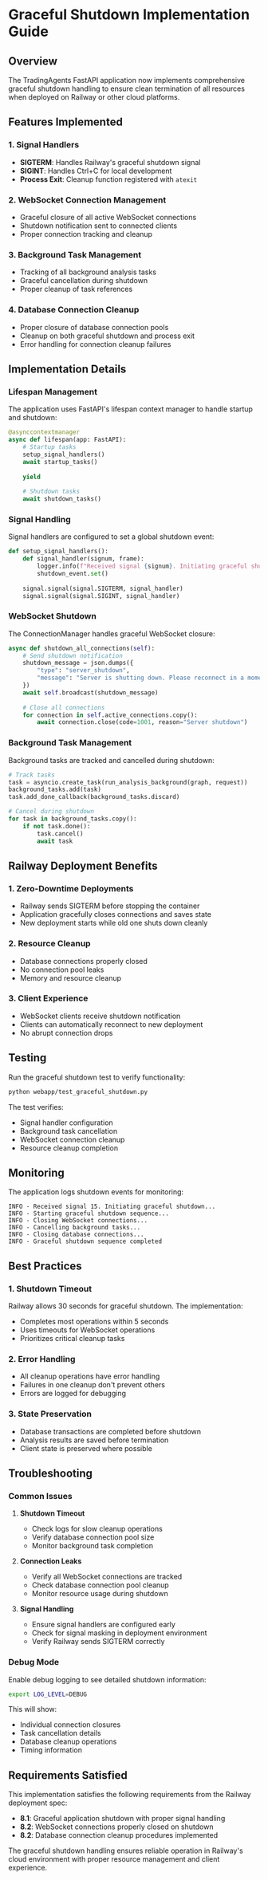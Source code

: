 # Graceful Shutdown Implementation Guide

## Overview

The TradingAgents FastAPI application now implements comprehensive graceful shutdown handling to ensure clean termination of all resources when deployed on Railway or other cloud platforms.

## Features Implemented

### 1. Signal Handlers
- **SIGTERM**: Handles Railway's graceful shutdown signal
- **SIGINT**: Handles Ctrl+C for local development
- **Process Exit**: Cleanup function registered with `atexit`

### 2. WebSocket Connection Management
- Graceful closure of all active WebSocket connections
- Shutdown notification sent to connected clients
- Proper connection tracking and cleanup

### 3. Background Task Management
- Tracking of all background analysis tasks
- Graceful cancellation during shutdown
- Proper cleanup of task references

### 4. Database Connection Cleanup
- Proper closure of database connection pools
- Cleanup on both graceful shutdown and process exit
- Error handling for connection cleanup failures

## Implementation Details

### Lifespan Management
The application uses FastAPI's lifespan context manager to handle startup and shutdown:

```python
@asynccontextmanager
async def lifespan(app: FastAPI):
    # Startup tasks
    setup_signal_handlers()
    await startup_tasks()
    
    yield
    
    # Shutdown tasks
    await shutdown_tasks()
```

### Signal Handling
Signal handlers are configured to set a global shutdown event:

```python
def setup_signal_handlers():
    def signal_handler(signum, frame):
        logger.info(f"Received signal {signum}. Initiating graceful shutdown...")
        shutdown_event.set()
    
    signal.signal(signal.SIGTERM, signal_handler)
    signal.signal(signal.SIGINT, signal_handler)
```

### WebSocket Shutdown
The ConnectionManager handles graceful WebSocket closure:

```python
async def shutdown_all_connections(self):
    # Send shutdown notification
    shutdown_message = json.dumps({
        "type": "server_shutdown",
        "message": "Server is shutting down. Please reconnect in a moment."
    })
    await self.broadcast(shutdown_message)
    
    # Close all connections
    for connection in self.active_connections.copy():
        await connection.close(code=1001, reason="Server shutdown")
```

### Background Task Management
Background tasks are tracked and cancelled during shutdown:

```python
# Track tasks
task = asyncio.create_task(run_analysis_background(graph, request))
background_tasks.add(task)
task.add_done_callback(background_tasks.discard)

# Cancel during shutdown
for task in background_tasks.copy():
    if not task.done():
        task.cancel()
        await task
```

## Railway Deployment Benefits

### 1. Zero-Downtime Deployments
- Railway sends SIGTERM before stopping the container
- Application gracefully closes connections and saves state
- New deployment starts while old one shuts down cleanly

### 2. Resource Cleanup
- Database connections properly closed
- No connection pool leaks
- Memory and resource cleanup

### 3. Client Experience
- WebSocket clients receive shutdown notification
- Clients can automatically reconnect to new deployment
- No abrupt connection drops

## Testing

Run the graceful shutdown test to verify functionality:

```bash
python webapp/test_graceful_shutdown.py
```

The test verifies:
- Signal handler configuration
- Background task cancellation
- WebSocket connection cleanup
- Resource cleanup completion

## Monitoring

The application logs shutdown events for monitoring:

```
INFO - Received signal 15. Initiating graceful shutdown...
INFO - Starting graceful shutdown sequence...
INFO - Closing WebSocket connections...
INFO - Cancelling background tasks...
INFO - Closing database connections...
INFO - Graceful shutdown sequence completed
```

## Best Practices

### 1. Shutdown Timeout
Railway allows 30 seconds for graceful shutdown. The implementation:
- Completes most operations within 5 seconds
- Uses timeouts for WebSocket operations
- Prioritizes critical cleanup tasks

### 2. Error Handling
- All cleanup operations have error handling
- Failures in one cleanup don't prevent others
- Errors are logged for debugging

### 3. State Preservation
- Database transactions are completed before shutdown
- Analysis results are saved before termination
- Client state is preserved where possible

## Troubleshooting

### Common Issues

1. **Shutdown Timeout**
   - Check logs for slow cleanup operations
   - Verify database connection pool size
   - Monitor background task completion

2. **Connection Leaks**
   - Verify all WebSocket connections are tracked
   - Check database connection pool cleanup
   - Monitor resource usage during shutdown

3. **Signal Handling**
   - Ensure signal handlers are configured early
   - Check for signal masking in deployment environment
   - Verify Railway sends SIGTERM correctly

### Debug Mode

Enable debug logging to see detailed shutdown information:

```bash
export LOG_LEVEL=DEBUG
```

This will show:
- Individual connection closures
- Task cancellation details
- Database cleanup operations
- Timing information

## Requirements Satisfied

This implementation satisfies the following requirements from the Railway deployment spec:

- **8.1**: Graceful application shutdown with proper signal handling
- **8.2**: WebSocket connections properly closed on shutdown
- **8.2**: Database connection cleanup procedures implemented

The graceful shutdown handling ensures reliable operation in Railway's cloud environment with proper resource management and client experience.